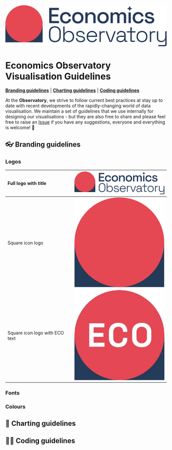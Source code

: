 <div align="left"><img src="https://raw.githubusercontent.com/EconomicsObservatory/economicsobservatory.github.io/main/EO-Logo.png" width="800"/></div>

# Economics Observatory Visualisation Guidelines  

[**Branding guidelines**](/guidelines#-branding-guidelines)
| [**Charting guidelines**](https://github.com/EconomicsObservatory/ecovisualisations)
| [**Coding guidelines**](https://github.com/EconomicsObservatory/ecodatahub)

At the **Observatory**, we strive to follow current best practices at stay up to date with recent developments of the rapidly-changing world of data visualisation. We maintain a set of guidelines that we use internally for designing our visualisations - but they are also free to share and please feel free to raise an [Issue](https://github.com/EconomicsObservatory/ECOvisualisations/issues) if you have any suggestions, everyone and everything is welcome! 💙

## 👓 Branding guidelines

### Logos
|Full logo with title|<img src="./eco-full-logo.png" width="300"/>|
|:---|:---|
|Square icon logo|<img src="./eco-square-logo.png" width="300"/>|
|Square icon logo with ECO text|<img src="./eco-square-logo-with-text.png" width="300"/>|
### Fonts
### Colours

## 🌌 Charting guidelines

## 👩‍💻 Coding guidelines
